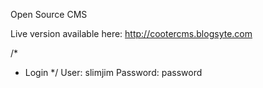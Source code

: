 Open Source CMS 

Live version available here: http://cootercms.blogsyte.com

/*
 * Login
 */
User: slimjim
Password: password